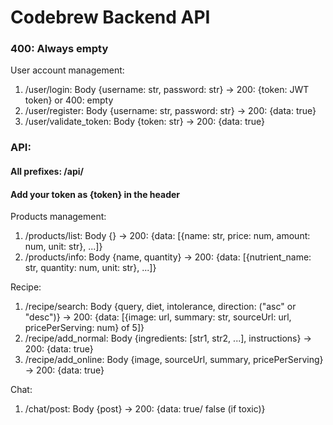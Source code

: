 # Codebrew Backend API
### 400: Always empty
User account management:
1. /user/login: Body {username: str, password: str} -> 200: {token: JWT token} or 400: empty
2. /user/register: Body {username: str, password: str} -> 200: {data: true}
3. /user/validate_token: Body {token: str} -> 200: {data: true}

### API:
#### All prefixes: /api/ 
#### Add your token as {token} in the header
Products management:
1. /products/list: Body {} -> 200: {data: [{name: str, price: num, amount: num, unit: str}, ...]}
2. /products/info: Body {name, quantity} -> 200: {data: [{nutrient_name: str, quantity: num, unit: str}, ...]}

Recipe:
1. /recipe/search: Body {query, diet, intolerance, direction: ("asc" or "desc")} -> 200: {data: [{image: url, summary: str, sourceUrl: url, pricePerServing: num} of 5]}
2. /recipe/add_normal: Body {ingredients: [str1, str2, ...], instructions} -> 200: {data: true}
3. /recipe/add_online: Body {image, sourceUrl, summary, pricePerServing} -> 200: {data: true}

Chat:
1. /chat/post: Body {post} -> 200: {data: true/ false (if toxic)}